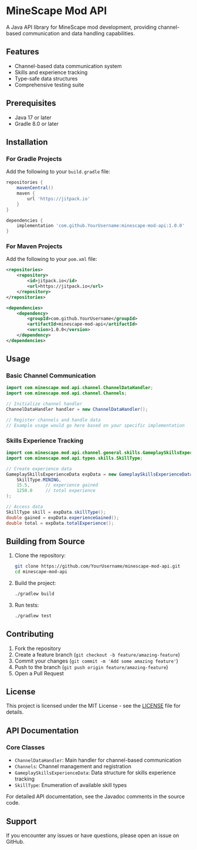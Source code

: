 # MineScape Mod API

A Java API library for MineScape mod development, providing channel-based communication and data handling capabilities.

## Features

- Channel-based data communication system
- Skills and experience tracking
- Type-safe data structures
- Comprehensive testing suite

## Prerequisites

- Java 17 or later
- Gradle 8.0 or later

## Installation

### For Gradle Projects

Add the following to your `build.gradle` file:

```gradle
repositories {
    mavenCentral()
    maven {
        url 'https://jitpack.io'
    }
}

dependencies {
    implementation 'com.github.YourUsername:minescape-mod-api:1.0.0'
}
```

### For Maven Projects

Add the following to your `pom.xml` file:

```xml
<repositories>
    <repository>
        <id>jitpack.io</id>
        <url>https://jitpack.io</url>
    </repository>
</repositories>

<dependencies>
    <dependency>
        <groupId>com.github.YourUsername</groupId>
        <artifactId>minescape-mod-api</artifactId>
        <version>1.0.0</version>
    </dependency>
</dependencies>
```

## Usage

### Basic Channel Communication

```java
import com.minescape.mod.api.channel.ChannelDataHandler;
import com.minescape.mod.api.channel.Channels;

// Initialize channel handler
ChannelDataHandler handler = new ChannelDataHandler();

// Register channels and handle data
// Example usage would go here based on your specific implementation
```

### Skills Experience Tracking

```java
import com.minescape.mod.api.channel.general.skills.GameplaySkillsExperienceData;
import com.minescape.mod.api.types.skills.SkillType;

// Create experience data
GameplaySkillsExperienceData expData = new GameplaySkillsExperienceData(
    SkillType.MINING,
    15.5,      // experience gained
    1250.0     // total experience
);

// Access data
SkillType skill = expData.skillType();
double gained = expData.experienceGained();
double total = expData.totalExperience();
```

## Building from Source

1. Clone the repository:
   ```bash
   git clone https://github.com/YourUsername/minescape-mod-api.git
   cd minescape-mod-api
   ```

2. Build the project:
   ```bash
   ./gradlew build
   ```

3. Run tests:
   ```bash
   ./gradlew test
   ```

## Contributing

1. Fork the repository
2. Create a feature branch (`git checkout -b feature/amazing-feature`)
3. Commit your changes (`git commit -m 'Add some amazing feature'`)
4. Push to the branch (`git push origin feature/amazing-feature`)
5. Open a Pull Request

## License

This project is licensed under the MIT License - see the [LICENSE](LICENSE) file for details.

## API Documentation

### Core Classes

- `ChannelDataHandler`: Main handler for channel-based communication
- `Channels`: Channel management and registration
- `GameplaySkillsExperienceData`: Data structure for skills experience tracking
- `SkillType`: Enumeration of available skill types

For detailed API documentation, see the Javadoc comments in the source code.

## Support

If you encounter any issues or have questions, please open an issue on GitHub.

